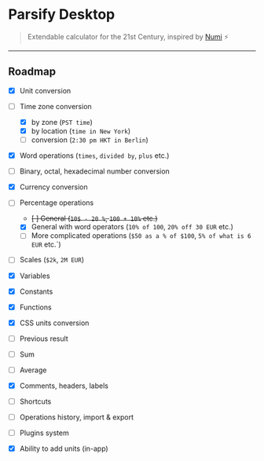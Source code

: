 # Parsify Desktop

> Extendable calculator for the 21st Century, inspired by [Numi](https://numi.app) :zap:

---

## Roadmap

* [x] Unit conversion
* [ ] Time zone conversion
  * [x] by zone (`PST time`)
  * [x] by location (`time in New York`)
  * [ ] conversion (`2:30 pm HKT in Berlin`)
* [x] Word operations (`times`, `divided by`, `plus` etc.)
* [ ] Binary, octal, hexadecimal number conversion
* [x] Currency conversion
* [ ] Percentage operations
  * ~~[ ] General (`10$ - 20 %`, `100 + 10%` etc.)~~
  * [x] General with word operators (`10% of 100`, `20% off 30 EUR` etc.)
  * [ ] More complicated operations (`$50 as a % of $100`, `5% of what is 6 EUR` etc.`)
* [ ] Scales (`$2k`, `2M EUR`)
* [x] Variables
* [x] Constants
* [x] Functions
* [x] CSS units conversion
* [ ] Previous result
* [ ] Sum
* [ ] Average
* [x] Comments, headers, labels
* [ ] Shortcuts
* [ ] Operations history, import & export
* [ ] Plugins system
* [x] Ability to add units (in-app)

